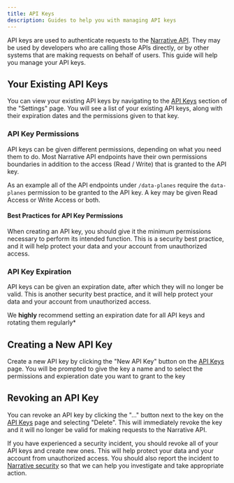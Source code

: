 ```yaml
---
title: API Keys
description: Guides to help you with managing API keys
---
```


API keys are used to authenticate requests to the [Narrative API](https://api.narrative.dev).  They may be used by developers who are calling those APIs directly, or by other systems that are making requests on behalf of users.  This guide will help you manage your API keys.

## Your Existing API Keys

You can view your existing API keys by navigating to the [API Keys](https://app.narrative.io/platform/settings/api-keys) section of the "Settings" page.  You will see a list of your existing API keys, along with their expiration dates and the permissions given to that key.

### API Key Permissions

API keys can be given different permissions, depending on what you need them to do.  Most Narrative API endpoints have their own permissions boundaries in addition to the access (Read / Write) that is granted to the API key.  

As an example all of the API endpoints under `/data-planes` require the `data-planes` permission to be granted to the API key.  A key may be given Read Access or Write Access or both.

#### Best Practices for API Key Permissions

When creating an API key, you should give it the minimum permissions necessary to perform its intended function.  This is a security best practice, and it will help protect your data and your account from unauthorized access.

### API Key Expiration

API keys can be given an expiration date, after which they will no longer be valid.  This is another security best practice, and it will help protect your data and your account from unauthorized access.

We **highly** recommend setting an expiration date for all API keys and rotating them regularly*

## Creating a New API Key

Create a new API key by clicking the "New API Key" button on the [API Keys](https://app.narrative.io/platform/settings/api-keys) page.  You will be prompted to give the key a name and to select the permissions and expieration date you want to grant to the key

## Revoking an API Key

You can revoke an API key by clicking the "..." button next to the key on the [API Keys](https://app.narrative.io/platform/settings/api-keys) page and selecting "Delete".  This will immediately revoke the key and it will no longer be valid for making requests to the Narrative API.

If you have experienced a security incident, you should revoke all of your API keys and create new ones.  This will help protect your data and your account from unauthorized access.  You should also report the incident to [Narrative security](security@narrative.io) so that we can help you investigate and take appropriate action.
